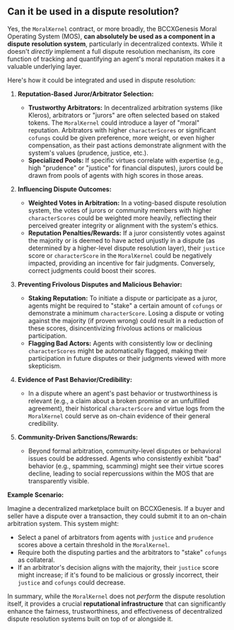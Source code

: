## Can it be used in a dispute resolution?

Yes, the `MoralKernel` contract, or more broadly, the BCCXGenesis Moral Operating System (MOS), **can absolutely be used as a component in a dispute resolution system**, particularly in decentralized contexts. While it doesn't *directly* implement a full dispute resolution mechanism, its core function of tracking and quantifying an agent's moral reputation makes it a valuable underlying layer.

Here's how it could be integrated and used in dispute resolution:

1.  **Reputation-Based Juror/Arbitrator Selection:**
    * **Trustworthy Arbitrators:** In decentralized arbitration systems (like Kleros), arbitrators or "jurors" are often selected based on staked tokens. The `MoralKernel` could introduce a layer of "moral" reputation. Arbitrators with higher `characterScores` or significant `cofungs` could be given preference, more weight, or even higher compensation, as their past actions demonstrate alignment with the system's values (prudence, justice, etc.).
    * **Specialized Pools:** If specific virtues correlate with expertise (e.g., high "prudence" or "justice" for financial disputes), jurors could be drawn from pools of agents with high scores in those areas.

2.  **Influencing Dispute Outcomes:**
    * **Weighted Votes in Arbitration:** In a voting-based dispute resolution system, the votes of jurors or community members with higher `characterScores` could be weighted more heavily, reflecting their perceived greater integrity or alignment with the system's ethics.
    * **Reputation Penalties/Rewards:** If a juror consistently votes against the majority or is deemed to have acted unjustly in a dispute (as determined by a higher-level dispute resolution layer), their `justice` score or `characterScore` in the `MoralKernel` could be negatively impacted, providing an incentive for fair judgments. Conversely, correct judgments could boost their scores.

3.  **Preventing Frivolous Disputes and Malicious Behavior:**
    * **Staking Reputation:** To initiate a dispute or participate as a juror, agents might be required to "stake" a certain amount of `cofungs` or demonstrate a minimum `characterScore`. Losing a dispute or voting against the majority (if proven wrong) could result in a reduction of these scores, disincentivizing frivolous actions or malicious participation.
    * **Flagging Bad Actors:** Agents with consistently low or declining `characterScores` might be automatically flagged, making their participation in future disputes or their judgments viewed with more skepticism.

4.  **Evidence of Past Behavior/Credibility:**
    * In a dispute where an agent's past behavior or trustworthiness is relevant (e.g., a claim about a broken promise or an unfulfilled agreement), their historical `characterScore` and virtue logs from the `MoralKernel` could serve as on-chain evidence of their general credibility.

5.  **Community-Driven Sanctions/Rewards:**
    * Beyond formal arbitration, community-level disputes or behavioral issues could be addressed. Agents who consistently exhibit "bad" behavior (e.g., spamming, scamming) might see their virtue scores decline, leading to social repercussions within the MOS that are transparently visible.

**Example Scenario:**

Imagine a decentralized marketplace built on BCCXGenesis. If a buyer and seller have a dispute over a transaction, they could submit it to an on-chain arbitration system. This system might:

* Select a panel of arbitrators from agents with `justice` and `prudence` scores above a certain threshold in the `MoralKernel`.
* Require both the disputing parties and the arbitrators to "stake" `cofungs` as collateral.
* If an arbitrator's decision aligns with the majority, their `justice` score might increase; if it's found to be malicious or grossly incorrect, their `justice` and `cofungs` could decrease.

In summary, while the `MoralKernel` does not *perform* the dispute resolution itself, it provides a crucial **reputational infrastructure** that can significantly enhance the fairness, trustworthiness, and effectiveness of decentralized dispute resolution systems built on top of or alongside it.
